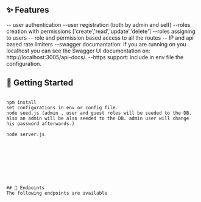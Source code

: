 


## ✨ Features

-- user authentication
--user registration (both by admin and self)
--roles creation with permissions ['create','read','update','delete']
--roles assigning to users
-- role and permission based access to all the routes
-- IP and api based rate limiters
--swagger documantation: If you are running on you localhost you can see the Swagger UI documentation on: http://localhost:3005/api-docs/.
--https support: include in env file the configuration.

## 📝 Getting Started

```

npm install
set configurations in env or config file.
node seed.js (admin , user and guest roles will be seeded to the DB. also an admin will be also seeded to the DB. admin user will change his password afterwards.)

node server.js
```

```








## 🚀 Endpoints
The following endpoints are available


